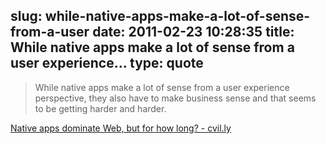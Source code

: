 slug: while-native-apps-make-a-lot-of-sense-from-a-user
date: 2011-02-23 10:28:35
title: While native apps make a lot of sense from a user experience...
type: quote
---

> While native apps make a lot of sense from a user experience perspective, they also have to make business sense and that seems to be getting harder and harder.

[Native apps dominate Web, but for how long? - cvil.ly](http://cvil.ly/2011/02/21/native-apps-dominate-web-but-for-how-long/)
